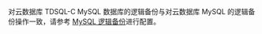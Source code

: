 对云数据库 TDSQL-C MySQL 数据库的逻辑备份与对云数据库 MySQL 的逻辑备份操作一致，请参考 [MySQL 逻辑备份](https://cloud.tencent.com/document/product/1513/64044)进行配置。

